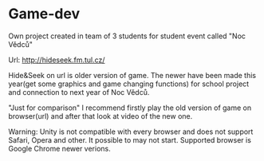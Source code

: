 # Game-dev
Own project created in team of 3 students for student event called "Noc Vědců"

Url: http://hideseek.fm.tul.cz/

Hide&Seek on url is older version of game. The newer have been made this year(get some graphics and game changing functions) for school project and connection to 
next year of Noc Vědců. 

"Just for comparison"
I recommend firstly play the old version of game on browser(url) and after that look at video of the new one.

Warning: Unity is not compatible with every browser and does not support Safari, Opera and other. It possible to may not start.
         Supported browser is Google Chrome newer verions.
